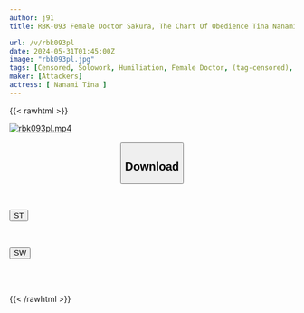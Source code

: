 ```yaml
---
author: j91
title: RBK-093 Female Doctor Sakura, The Chart Of Obedience Tina Nanami

url: /v/rbk093pl
date: 2024-05-31T01:45:00Z
image: "rbk093pl.jpg"
tags: [Censored, Solowork, Humiliation, Female Doctor, (tag-censored), Drama	]
maker: [Attackers]
actress: [ Nanami Tina ]
---
```



{{< rawhtml >}}

<div class="video" data-videoid="AkAr4D09KpCW0X">
    <a href="javascript:;">
        <img src="/v/rbk093pl/rbk093pl.jpg" width="WIDTH" height="HEIGHT" alt="rbk093pl.mp4" loading="lazy">
    </a>
</div>

<script type="text/javascript" src="https://j91.asia/asset/on-demand-st.js"></script>

<br>
  <link rel="stylesheet" href="https://j91.asia/asset/bs5.css">
  
  <center>
  <button class="btn btn-primary" type="button" data-bs-toggle="collapse" data-bs-target=".multi-collapse" aria-expanded="false" aria-controls="multiCollapseExample1 multiCollapseExample2"><h2>Download</h2></button></center>
</p>
<div class="row">
  <div class="col">
    <div class="collapse multi-collapse" id="multiCollapseExample1">
      <div class="card card-body">
	      	      <br>
<div class="buttons">  
<p><a href="/v/rbk093pl/st.html" target="_blank"><button class="btn-hover color-3"><i class="fa fa-download"></i> ST</button></a></p></div>
    </div>
  </div>
</div>
  <div class="col">
    <div class="collapse multi-collapse" id="multiCollapseExample2">
      <div class="card card-body">
	      <br>
<div class="buttons">
<p><a href="/v/rbk093pl/sw.html" target="_blank"><button class="btn-hover color-2"><i class="fa fa-download"></i> SW</button></a></p></div>
<br><br>
      </div>
    </div>
  </div>
</div>

{{< /rawhtml >}}